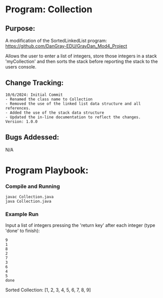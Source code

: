 # Program: Collection

## Purpose: 
A modification of the SortedLinkedList program: https://github.com/DanGray-EDU/GrayDan_Mod4_Project

Allows the user to enter a list of integers, store those integers in a stack 'myCollection' and then sorts the stack before reporting the stack to the users console.
## Change Tracking:
    10/6/2024: Initial Commit 
    - Renamed the class name to Collection
    - Removed the use of the linked list data structure and all references.
    - Added the use of the stack data structure
    - Updated the in-line documentation to reflect the changes.
    Version: 1.0.0

## Bugs Addessed:
N/A

# Program Playbook:
### Compile and Running
    javac Collection.java
    java Collection.java

### Example Run
Input a list of integers pressing the 'return key' after each integer (type 'done' to finish):

    9
    1
    8
    2
    7
    3
    6
    4
    5
    done

Sorted Collection: [1, 2, 3, 4, 5, 6, 7, 8, 9]